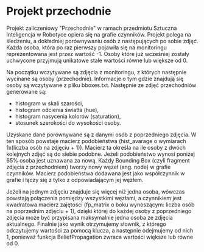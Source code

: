 # Projekt przechodnie
Projekt zaliczeniowy "Przechodnie" w ramach przedmiotu Sztuczna Inteligencja w Robotyce opiera się na grafie czynników. Projekt polega na śledzeniu, a dokładniej porównywaniu osób z następujących po sobie zdjęć. Każda osoba, która po raz pierwszy pojawiła się na monitoringu reprezentowana jest przez wartość -1. Osoby które już wcześniej zostały uchwycone przyjmują unikatowe stałe wartości równe lub większe od 0.

Na początku wczytywane są zdjęcia z monitoringu, z których następnie wycinane są osoby (przechodnie). Informacje o tym gdzie znajdują się osoby są wczytywane z pliku bboxes.txt. Następnie ze zdjęć przechodniów generowane są:
- histogram w skali szarości,
- histogram odcienia światła (hue),
- histogram nasycenia kolorów (saturation),
- stosunek szerokości do wysokości osoby.

Uzyskane dane porównywane są z danymi osób z poprzedniego zdjęcia. W ten sposób powstaje macierz podobieństwa (hist_avarage o wymiarach 1x(liczba osób na zdjęciu + 1)). Macierz ta określa na ile osoby z dwóch kolejnych zdjęć są do siebie podobne. Jeżeli podobieństwo wynosi poniżej 65% osoba jest uznawana za nową. Każdy Bounding Box (czyli fragment zdjęcia z przechodniem) tworzy nowy węzeł (ang. node) w grafie czynników. Macierz podobieństwa dodawana jest jako współczynnik w grafie i łączy się z tylko z odpowiadającym jej węzłem.

Jeżeli na jednym zdjęciu znajduje się więcej niż jedna osoba, wówczas powstają połączenia pomiędzy wszystkimi węzłami, a czynnikiem jest kwadratowa macierz zajętości (fp_matrix o boku wynoszącym: liczba osób na poprzednim zdjęciu + 1), dzięki której do każdej osoby z poprzedniego zdjęcia może być przypisana maksymalnie jedna osoba ze zdjęcia aktualnego. Finalnie jako wynik otrzymujemy słownik, z którego odczytujemy wartości za pomocą klucza, a następnie odejmujemy od nich 1, ponieważ funkcja BeliefPropagation zwraca wartości większe lub równe od 0.
